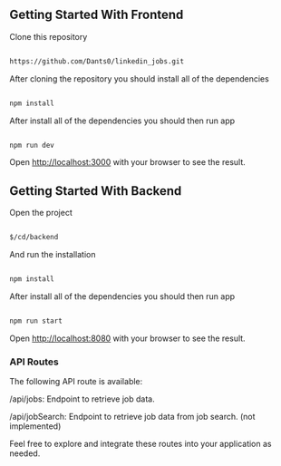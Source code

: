 
## Getting Started With Frontend

Clone this repository

```bash

https://github.com/Dants0/linkedin_jobs.git

```

After cloning the repository you should install all of the dependencies

```bash

npm install

```

After install all of the dependencies you should then run app

```bash

npm run dev

```

Open [http://localhost:3000](http://localhost:3000) with your browser to see the result.

## Getting Started With Backend

Open the project

```bash

$/cd/backend

```

And run the installation

```bash

npm install

```

After install all of the dependencies you should then run app

```bash

npm run start

```

Open [http://localhost:8080](http://localhost:8080) with your browser to see the result.

### API Routes

The following API route is available:

/api/jobs: Endpoint to retrieve job data.

/api/jobSearch: Endpoint to retrieve job data from job search. (not implemented)

Feel free to explore and integrate these routes into your application as needed.
